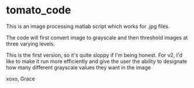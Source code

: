 # tomato_code
This is an image processing matlab script which works for .jpg files.

The code will first convert image to grayscale and then threshold images at three varying levels. 

This is the first version, so it's quite sloppy if I'm being honest. 
For v2, I'd like to make it run more efficiently and give the user the ability to designate how many different grayscale values they want in the image

xoxo,
Grace
